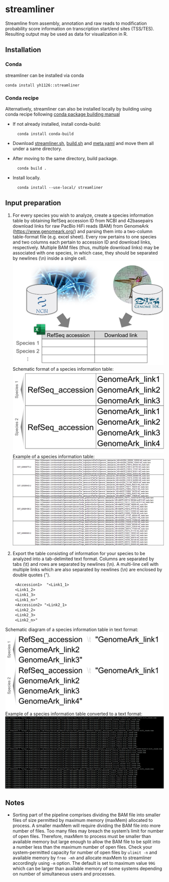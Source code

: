 # streamliner

Streamline from assembly, annotation and raw reads to modification probability score information on transcription start/end sites (TSS/TES). Resulting output may be used as data for visualization in R.

## Installation
### Conda
streamliner can be installed via conda
```
conda install yh1126::streamliner
```
### Conda recipe
Alternatively, streamliner can also be installed locally by building using conda recipe following [conda package building manual](https://docs.conda.io/projects/conda-build/en/latest/user-guide/tutorials/build-pkgs.html)

* If not already installed, install conda-build:

        conda install conda-build

* Download [streamliner.sh](streamliner.sh), [build.sh](build.sh) and [meta.yaml](meta.yaml) and move them all under a same directory.
* After moving to the same directory, build package.

        conda build .

* Install locally.

        conda install --use-local/ streamliner

## Input preparation

1. For every species you wish to analyze, create a species information table by obtaining RefSeq accession ID from NCBI and 42basepairs download links for raw PacBio HiFi reads (BAM) from GenomeArk (https://www.genomeark.org/) and parsing them into a two-column table-format file (e.g. excel sheet). Every row pertains to one species and two columns each pertain to accession ID and download links, respectively. Multiple BAM files (thus, multiple download links) may be associated with one species, in which case, they should be separated by newlines (\n) inside a single cell. ![Diagram of input preparation](input_prep_1.png?raw=true "Diagram of input preparation")  
  Schematic format of a species information table: ![Species information table format](species_information_table_format.png?raw=true "Species information table format")  
  Example of a species information table: ![Species information table example](species_information_table_example.png?raw=true "Example of a species information table")

2. Export the table consisting of information for your species to be analyzed into a tab-delimited text format. Columns are separated by tabs (\t) and rows are separated by newlines (\n). A multi-line cell with multiple links which are also separated by newlines (\n) are enclosed by double quotes (").  
  
  
        <Accession1>  "<Link1_1>
        <Link1_2>
        <Link1_3>
        <Link1_n>"
        <Accession2> "<Link2_1>
        <Link2_2>
        <Link2_3>
        <Link2_n>"  
  
  Schematic diagram of a species information table in text format: ![Schematic diagram of a species table converted to text format](species_information_table_txt_format.png?raw=true "Schematic diagram of a species table converted to text format")  
Example of a species information table converted to a text format: ![Example of a species information table in text format](species_information_table_txt_example.png?raw=true "Example of a species information table in text format")

## Notes

* Sorting part of the pipeline comprises dividing the BAM file into smaller files of size permitted by maximum memory (maxMem) allocated to process. A smaller maxMem will require dividing the BAM file into more number of files. Too many files may breach the system’s limit for number of open files. Therefore, maxMem to process must be smaller than available memory but large enough to allow the BAM file to be split into a number less than the maximum number of open files. Check your system-permitted capacity for number of open files by `ulimit -n` and available memory by `free -mh` and allocate maxMem to streamliner accordingly using `-m` option. The default is set to maximum value `99G` which can be larger than available memory of some systems depending on number of simultaneous users and processes.
